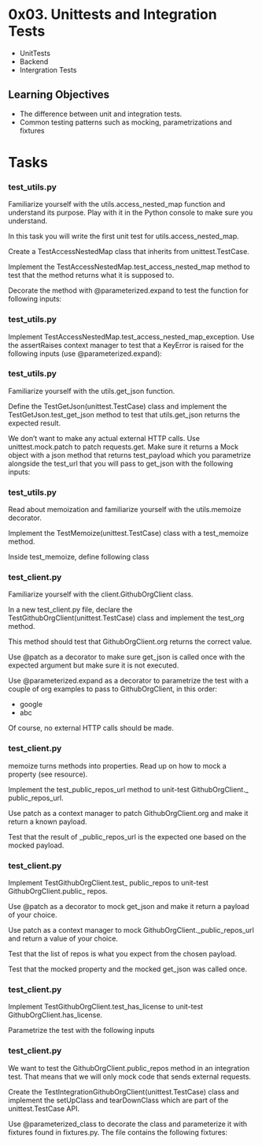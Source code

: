 # 0x03. Unittests and Integration Tests

- UnitTests
- Backend
- Intergration Tests


## Learning Objectives

- The difference between unit and integration tests.
- Common testing patterns such as mocking, parametrizations and fixtures


# Tasks

### test_utils.py

Familiarize yourself with the utils.access_nested_map function and understand its purpose. Play with it in the Python console to make sure you understand.

In this task you will write the first unit test for utils.access_nested_map.

Create a TestAccessNestedMap class that inherits from unittest.TestCase.

Implement the TestAccessNestedMap.test_access_nested_map method to test that the method returns what it is supposed to.

Decorate the method with @parameterized.expand to test the function for following inputs:


### test_utils.py

Implement TestAccessNestedMap.test_access_nested_map_exception. Use the assertRaises context manager to test that a KeyError is raised for the following inputs (use @parameterized.expand):


### test_utils.py

Familiarize yourself with the utils.get_json function.

Define the TestGetJson(unittest.TestCase) class and implement the TestGetJson.test_get_json method to test that utils.get_json returns the expected result.

We don’t want to make any actual external HTTP calls. Use unittest.mock.patch to patch requests.get. Make sure it returns a Mock object with a json method that returns test_payload which you parametrize alongside the test_url that you will pass to get_json with the following inputs:

### test_utils.py

Read about memoization and familiarize yourself with the utils.memoize decorator.

Implement the TestMemoize(unittest.TestCase) class with a test_memoize method.

Inside test_memoize, define following class


### test_client.py

Familiarize yourself with the client.GithubOrgClient class.

In a new test_client.py file, declare the TestGithubOrgClient(unittest.TestCase) class and implement the test_org method.

This method should test that GithubOrgClient.org returns the correct value.

Use @patch as a decorator to make sure get_json is called once with the expected argument but make sure it is not executed.

Use @parameterized.expand as a decorator to parametrize the test with a couple of org examples to pass to GithubOrgClient, in this order:

- google
- abc

Of course, no external HTTP calls should be made.


### test_client.py

memoize turns methods into properties. Read up on how to mock a property (see resource).

Implement the test_public_repos_url method to unit-test GithubOrgClient._ public_repos_url.

Use patch as a context manager to patch GithubOrgClient.org and make it return a known payload.

Test that the result of _public_repos_url is the expected one based on the mocked payload.


### test_client.py

Implement TestGithubOrgClient.test_ public_repos to unit-test GithubOrgClient.public_ repos.

Use @patch as a decorator to mock get_json and make it return a payload of your choice.

Use patch as a context manager to mock GithubOrgClient._public_repos_url and return a value of your choice.

Test that the list of repos is what you expect from the chosen payload.

Test that the mocked property and the mocked get_json was called once.

### test_client.py

Implement TestGithubOrgClient.test_has_license to unit-test GithubOrgClient.has_license.

Parametrize the test with the following inputs


### test_client.py

We want to test the GithubOrgClient.public_repos method in an integration test. That means that we will only mock code that sends external requests.

Create the TestIntegrationGithubOrgClient(unittest.TestCase) class and implement the setUpClass and tearDownClass which are part of the unittest.TestCase API.

Use @parameterized_class to decorate the class and parameterize it with fixtures found in fixtures.py. The file contains the following fixtures:


